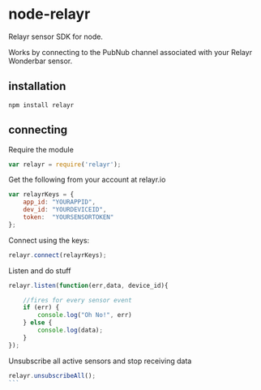 # node-relayr

Relayr sensor SDK for node.

Works by connecting to the PubNub channel associated with your Relayr Wonderbar sensor.


## installation

```
npm install relayr
```

## connecting

Require the module

```js
var relayr = require('relayr');
```

Get the following from your account at relayr.io

```js
var relayrKeys = {
	app_id: "YOURAPPID",
	dev_id: "YOURDEVICEID",
	token:  "YOURSENSORTOKEN"
};
```

Connect using the keys:
```js
relayr.connect(relayrKeys);
```

Listen and do stuff
```js
relayr.listen(function(err,data, device_id){

	//fires for every sensor event
	if (err) {
		console.log("Oh No!", err)
	} else {
		console.log(data);
	}
});
```

Unsubscribe all active sensors and stop receiving data
````js
relayr.unsubscribeAll();
```
